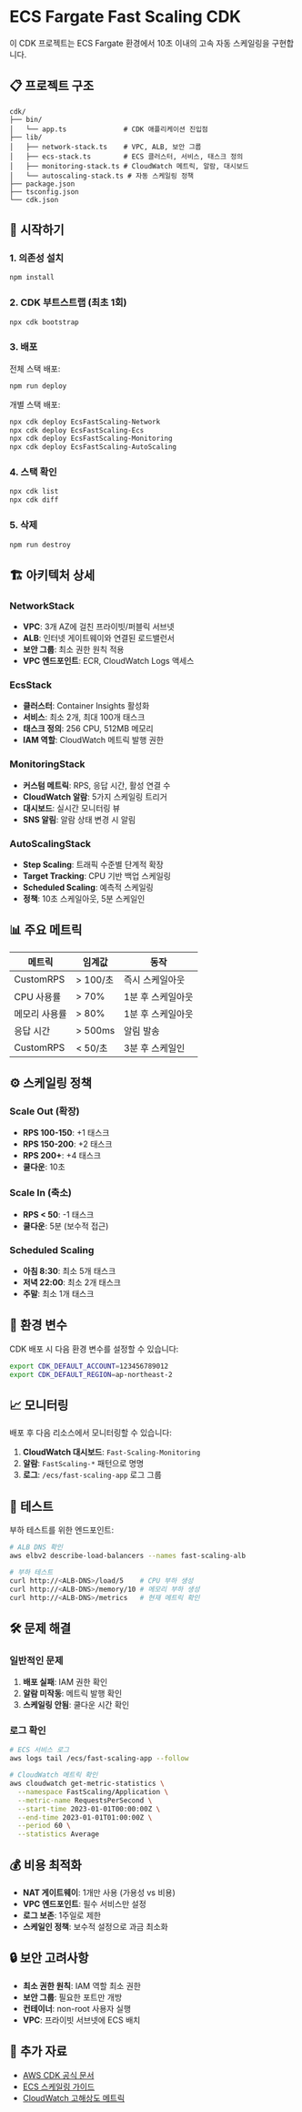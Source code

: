# ECS Fargate Fast Scaling CDK

이 CDK 프로젝트는 ECS Fargate 환경에서 10초 이내의 고속 자동 스케일링을 구현합니다.

## 📋 프로젝트 구조

```
cdk/
├── bin/
│   └── app.ts              # CDK 애플리케이션 진입점
├── lib/
│   ├── network-stack.ts    # VPC, ALB, 보안 그룹
│   ├── ecs-stack.ts        # ECS 클러스터, 서비스, 태스크 정의
│   ├── monitoring-stack.ts # CloudWatch 메트릭, 알람, 대시보드
│   └── autoscaling-stack.ts # 자동 스케일링 정책
├── package.json
├── tsconfig.json
└── cdk.json
```

## 🚀 시작하기

### 1. 의존성 설치

```bash
npm install
```

### 2. CDK 부트스트랩 (최초 1회)

```bash
npx cdk bootstrap
```

### 3. 배포

전체 스택 배포:
```bash
npm run deploy
```

개별 스택 배포:
```bash
npx cdk deploy EcsFastScaling-Network
npx cdk deploy EcsFastScaling-Ecs
npx cdk deploy EcsFastScaling-Monitoring
npx cdk deploy EcsFastScaling-AutoScaling
```

### 4. 스택 확인

```bash
npx cdk list
npx cdk diff
```

### 5. 삭제

```bash
npm run destroy
```

## 🏗️ 아키텍처 상세

### NetworkStack
- **VPC**: 3개 AZ에 걸친 프라이빗/퍼블릭 서브넷
- **ALB**: 인터넷 게이트웨이와 연결된 로드밸런서
- **보안 그룹**: 최소 권한 원칙 적용
- **VPC 엔드포인트**: ECR, CloudWatch Logs 액세스

### EcsStack
- **클러스터**: Container Insights 활성화
- **서비스**: 최소 2개, 최대 100개 태스크
- **태스크 정의**: 256 CPU, 512MB 메모리
- **IAM 역할**: CloudWatch 메트릭 발행 권한

### MonitoringStack
- **커스텀 메트릭**: RPS, 응답 시간, 활성 연결 수
- **CloudWatch 알람**: 5가지 스케일링 트리거
- **대시보드**: 실시간 모니터링 뷰
- **SNS 알림**: 알람 상태 변경 시 알림

### AutoScalingStack
- **Step Scaling**: 트래픽 수준별 단계적 확장
- **Target Tracking**: CPU 기반 백업 스케일링
- **Scheduled Scaling**: 예측적 스케일링
- **정책**: 10초 스케일아웃, 5분 스케일인

## 📊 주요 메트릭

| 메트릭 | 임계값 | 동작 |
|--------|--------|------|
| CustomRPS | > 100/초 | 즉시 스케일아웃 |
| CPU 사용률 | > 70% | 1분 후 스케일아웃 |
| 메모리 사용률 | > 80% | 1분 후 스케일아웃 |
| 응답 시간 | > 500ms | 알림 발송 |
| CustomRPS | < 50/초 | 3분 후 스케일인 |

## ⚙️ 스케일링 정책

### Scale Out (확장)
- **RPS 100-150**: +1 태스크
- **RPS 150-200**: +2 태스크  
- **RPS 200+**: +4 태스크
- **쿨다운**: 10초

### Scale In (축소)
- **RPS < 50**: -1 태스크
- **쿨다운**: 5분 (보수적 접근)

### Scheduled Scaling
- **아침 8:30**: 최소 5개 태스크
- **저녁 22:00**: 최소 2개 태스크
- **주말**: 최소 1개 태스크

## 🔧 환경 변수

CDK 배포 시 다음 환경 변수를 설정할 수 있습니다:

```bash
export CDK_DEFAULT_ACCOUNT=123456789012
export CDK_DEFAULT_REGION=ap-northeast-2
```

## 📈 모니터링

배포 후 다음 리소스에서 모니터링할 수 있습니다:

1. **CloudWatch 대시보드**: `Fast-Scaling-Monitoring`
2. **알람**: `FastScaling-*` 패턴으로 명명
3. **로그**: `/ecs/fast-scaling-app` 로그 그룹

## 🧪 테스트

부하 테스트를 위한 엔드포인트:

```bash
# ALB DNS 확인
aws elbv2 describe-load-balancers --names fast-scaling-alb

# 부하 테스트
curl http://<ALB-DNS>/load/5    # CPU 부하 생성
curl http://<ALB-DNS>/memory/10 # 메모리 부하 생성
curl http://<ALB-DNS>/metrics   # 현재 메트릭 확인
```

## 🛠️ 문제 해결

### 일반적인 문제

1. **배포 실패**: IAM 권한 확인
2. **알람 미작동**: 메트릭 발행 확인
3. **스케일링 안됨**: 쿨다운 시간 확인

### 로그 확인

```bash
# ECS 서비스 로그
aws logs tail /ecs/fast-scaling-app --follow

# CloudWatch 메트릭 확인
aws cloudwatch get-metric-statistics \
  --namespace FastScaling/Application \
  --metric-name RequestsPerSecond \
  --start-time 2023-01-01T00:00:00Z \
  --end-time 2023-01-01T01:00:00Z \
  --period 60 \
  --statistics Average
```

## 💰 비용 최적화

- **NAT 게이트웨이**: 1개만 사용 (가용성 vs 비용)
- **VPC 엔드포인트**: 필수 서비스만 설정
- **로그 보존**: 1주일로 제한
- **스케일인 정책**: 보수적 설정으로 과금 최소화

## 🔒 보안 고려사항

- **최소 권한 원칙**: IAM 역할 최소 권한
- **보안 그룹**: 필요한 포트만 개방
- **컨테이너**: non-root 사용자 실행
- **VPC**: 프라이빗 서브넷에 ECS 배치

## 📝 추가 자료

- [AWS CDK 공식 문서](https://docs.aws.amazon.com/cdk/)
- [ECS 스케일링 가이드](https://docs.aws.amazon.com/AmazonECS/latest/developerguide/service-auto-scaling.html)
- [CloudWatch 고해상도 메트릭](https://docs.aws.amazon.com/AmazonCloudWatch/latest/monitoring/publishingMetrics.html)